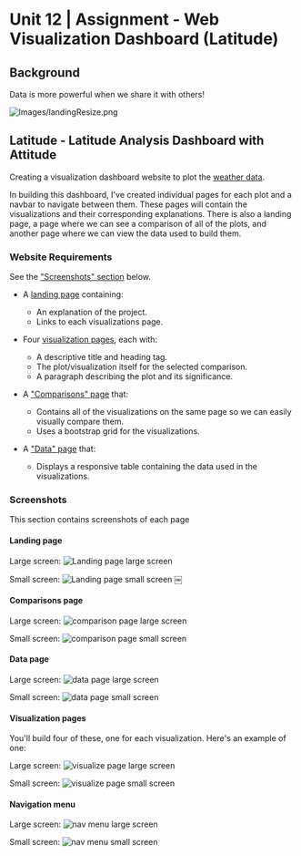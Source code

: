 # Unit 12 | Assignment - Web Visualization Dashboard (Latitude)

## Background

Data is more powerful when we share it with others! 

![Images/landingResize.png](Images/landingResize.png)

## Latitude - Latitude Analysis Dashboard with Attitude

Creating a visualization dashboard website to plot the  [weather data](Resources/cities.csv).

In building this dashboard, I've created individual pages for each plot and a navbar to navigate between them. These pages will contain the visualizations and their corresponding explanations. There is also a landing page, a page where we can see a comparison of all of the plots, and another page where we can view the data used to build them.

### Website Requirements

See the ["Screenshots" section](#screenshots) below.

* A [landing page](#landing-page) containing:
  * An explanation of the project.
  * Links to each visualizations page.
* Four [visualization pages](#visualization-pages), each with:
  * A descriptive title and heading tag.
  * The plot/visualization itself for the selected comparison.
  * A paragraph describing the plot and its significance.
* A ["Comparisons" page](#comparisons-page) that:
  * Contains all of the visualizations on the same page so we can easily visually compare them.
  * Uses a bootstrap grid for the visualizations.
    
* A ["Data" page](#data-page) that:
  * Displays a responsive table containing the data used in the visualizations.
    

### Screenshots

This section contains screenshots of each page 

#### Landing page

Large screen:
![Landing page large screen](Images/landing-lg.png)

Small screen:
![Landing page small screen](Images/landing-sm.png)
￼

#### Comparisons page

Large screen:
![comparison page large screen](Images/comparison-lg.png)

Small screen:
![comparison page small screen](Images/comparison-sm.png)

#### Data page

Large screen:
![data page large screen](Images/data-lg.png)

Small screen:
![data page small screen](Images/data-sm.png)

#### Visualization pages

You'll build four of these, one for each visualization. Here's an example of one:

Large screen:
![visualize page large screen](Images/visualize-lg.png)

Small screen:
![visualize page small screen](Images/visualize-sm.png)

#### Navigation menu

Large screen:
![nav menu large screen](Images/nav-lg.png)

Small screen:
![nav menu small screen](Images/nav-sm.png)
